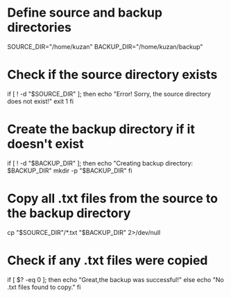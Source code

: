 

# Define source and backup directories
SOURCE_DIR="/home/kuzan"
BACKUP_DIR="/home/kuzan/backup"


# Check if the source directory exists
if [ ! -d "$SOURCE_DIR" ]; then
    echo "Error! Sorry, the source directory does not exist!"
    exit 1
fi

# Create the backup directory if it doesn't exist

if [ ! -d "$BACKUP_DIR" ]; then
    echo "Creating backup directory: $BACKUP_DIR"
    mkdir -p "$BACKUP_DIR"
fi


# Copy all .txt files from the source to the backup directory
cp "$SOURCE_DIR"/*.txt "$BACKUP_DIR" 2>/dev/null

# Check if any .txt files were copied
if [ $? -eq 0 ]; then
    echo "Great,the backup was successful!"
else
    echo "No .txt files found to copy."
fi

